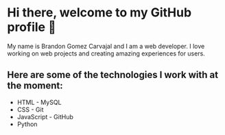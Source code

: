 # Hi there, welcome to my GitHub profile 👋 

My name is Brandon Gomez Carvajal and I am a web developer. I love working on web projects and creating amazing experiences for users.

## Here are some of the technologies I work with at the moment:

- HTML              - MySQL
- CSS               - Git
- JavaScript        - GitHub
- Python
